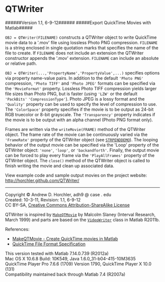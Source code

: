 QTWriter
========
######Version 1.1, 6-9-12######
#####Export QuickTime Movies with Matlab#####

```OBJ = QTWriter(FILENAME)``` constructs a QTWriter object to write QuickTime movie data to a '.mov' file using lossless Photo PNG compression. ```FILENAME``` is a string enclosed in single quotation marks that specifies the name of the file to create. If ```FILENAME``` does not include an extension the QTWriter constructor appends the '.mov' extension. ```FILENAME``` can include an absolute or relative path.

```OBJ = QTWriter(...,'PropertyName','PropertyValue',...)``` specifies options via property name-value pairs. In addition to the default ```'Photo PNG'``` compression, ```'Photo TIFF'``` and ```'Photo JPEG'``` formats can be specified via the ```'MovieFormat'``` property. Lossless Photo TIFF compression yields larger file sizes than Photo PNG, but is faster (using ```'LZW'``` or the default ```'PackBits'``` ```'CompressionType'```). Photo JPEG is a lossy format and the ```'Quality'``` property can be used to specify the level of compression to use. The ```'ColorSpace'``` property specifies if the movie is to be output as 24-bit RGB truecolor or 8-bit grayscale. The ```'Transparency'``` property indicates if the movie is to be output with an alpha channel (Photo PNG format only).

Frames are written via the ```writeMovie(FRAME)``` method of the QTWriter object. The frame rate of the movie can be continuously varied via the ```'FrameRate'``` property of the QTWriter object (see [```STRPENDDEMO```](https://github.com/horchler/QTWriter/blob/master/strpenddemo.m)). The looping behavior of the output movie can be specified via the 'Loop' property of the QTWriter object: ```'none'```, ```'loop'```, or ```'backandforth'```. Finally, the output movie can be forced to play every frame via the ```'PlayAllFrames'``` property of the QTWriter object. The ```close()``` method of the QTWriter object is called to finish writing the movie and clean up associated data.

View example code and sample output movies on the project website: http://horchler.github.com/QTWriter/  

--------
  
Copyright &copy; Andrew D. Horchler, adh9 @ case . edu  
Created: 10-3-11, Revision: 1.1, 6-9-12  
CC BY-SA, [Creative Commons Attribution-ShareAlike License](http://creativecommons.org/licenses/by-sa/3.0/)  
  
QTWriter is inspired by [```MakeQTMovie```](https://engineering.purdue.edu/%7Emalcolm/interval/1999-066/MakeQTMovie.m) by Malcolm Slaney (Interval Research, March 1999) and parts are based on the [```VideoWriter```](http://www.mathworks.com/help/techdoc/ref/videowriterclass.html) class in Matlab R2011b.
    
References:
 - [MakeQTMovie - Create QuickTime movies in Matlab](https://engineering.purdue.edu/~malcolm/interval/1999-066/)
 - [QuickTime File Format Specification](http://developer.apple.com/library/mac/#documentation/QuickTime/QTFF)

This version tested with Matlab 7.14.0.739 (R2012a)  
Mac OS X 10.6.8 Build: 10K549, Java 1.6.0_31-b04-415-10M3635  
QuickTime Player Pro 7.6.6 (1709) Version 1790, QuickTime Player X 10.0 (131)  
Compatibility maintained back through Matlab 7.4 (R2007a)